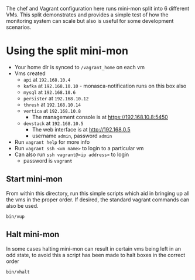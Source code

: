 The chef and Vagrant configuration here runs mini-mon split into 6 different VMs. This split demonstrates and provides a simple test of how the
monitoring system can scale but also is useful for some development scenarios.

# Using the split mini-mon
- Your home dir is synced to `/vagrant_home` on each vm
- Vms created
  - `api` at `192.168.10.4`
  - `kafka` at `192.168.10.10` - monasca-notification runs on this box also
  - `mysql` at `192.168.10.6`
  - `persister` at `192.168.10.12`
  - `thresh` at `192.168.10.14`
  - `vertica` at `192.168.10.8`
    - The management console is at https://192.168.10.8:5450
  - `devstack` at `192.168.10.5`
    - The web interface is at http://192.168.0.5
    - username `admin`, password `admin`
- Run `vagrant help` for more info
- Run `vagrant ssh <vm name>` to login to a particular vm
- Can also run `ssh vagrant@<ip address>` to login 
  - password is `vagrant`
  
## Start mini-mon
From within this directory, run this simple scripts which aid in bringing up all the vms in the proper order.
If desired, the standard vagrant commands can also be used.
```
bin/vup
```

## Halt mini-mon
In some cases halting mini-mon can result in certain vms being left in an odd state, to avoid this a script has been made to halt boxes in the 
correct order
```
bin/vhalt
```

